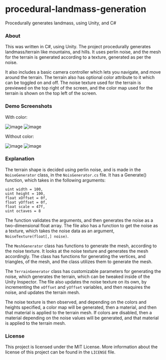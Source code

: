 # procedural-landmass-generation
Procedurally generates landmass, using Unity, and C#

### About
This was written in C#, using Unity. The project procedurally generates landmass/terrain like mountains, and hills. 
It uses perlin noise, and the mesh for the terrain is generated according to a texture, generated as per the noise.

It also includes a basic camera controller which lets you navigate, and move around the terrain.
The terrain also has optional color attribute to it which can be toggled on and off. 
The noise texture used for the terrain is previewed on the top right of the screen, and the color map used for the terrain is shown on the top left of the screen.

### Demo Screenshots
With color:

![image](https://user-images.githubusercontent.com/97091148/181218724-24bc25c7-95ea-44f8-b752-5ad8831d6442.png)
![image](https://user-images.githubusercontent.com/97091148/181219349-2a333829-ec28-4909-8cdb-7bbc11ce13df.png)


Without color:

![image](https://user-images.githubusercontent.com/97091148/181218926-1cf1dd84-58dd-4f4e-8e89-30b672c1bcac.png)
![image](https://user-images.githubusercontent.com/97091148/181219238-e90508c6-f738-47a6-b79a-0940c8d7136b.png)


### Explanation
The terrain shape is decided using perlin noise, and is made in the `NoiseGenerator` class, in the `NoisGenerator.cs` file.
It has a Generate() function, which takes in the following arguments:
```
uint width = 100, 
uint height = 100, 
float xOffset = 0f, 
float yOffset = 0f, 
float scale = 47f,
uint octaves = 8
```

The function validates the arguments, and then generates the noise as a two-dimensional float array.
The file also has a function to get the noise as a texture, which takes the noise data as an argument, `NoiseTexture(float[,] noise)`.

The `MeshGenerator` class has functions to generate the mesh, according to the noise texture. It looks at the noise texture and generates the mesh accordingly.
The class has functions for generating the vertices, and triangles, of the mesh, and the class utilizes them to generate the mesh.

The `TerrainGenerator` class has customizable parameters for generating the noise, which generates the terrain, which can be tweaked inside of the Unity Inspector. 
The file also updates the noise texture on its own, by incrementing the `xOffset` and `yOffset` variables, and then reaquires the noise, and updates the terrain mesh.

The noise texture is then observed, and depending on the colors and heights specified, a color map will be generated, then a material, and then that material is applied to the terrain mesh.
If colors are disabled, then a material depending on the noise values will be generated, and that material is applied to the terrain mesh.

### License
This project is licensed under the MIT License. More information about the license of this project can be found in the `LICENSE` file.

